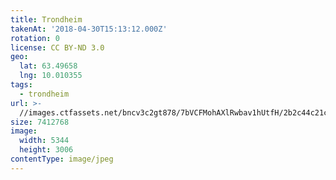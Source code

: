 ```yaml
---
title: Trondheim
takenAt: '2018-04-30T15:13:12.000Z'
rotation: 0
license: CC BY-ND 3.0
geo:
  lat: 63.49658
  lng: 10.010355
tags:
  - trondheim
url: >-
  //images.ctfassets.net/bncv3c2gt878/7bVCFMohAXlRwbav1hUtfH/2b2c44c21cd9fe3735dd1e3b782192ed/trondheim_28072969338_o
size: 7412768
image:
  width: 5344
  height: 3006
contentType: image/jpeg
---
```


